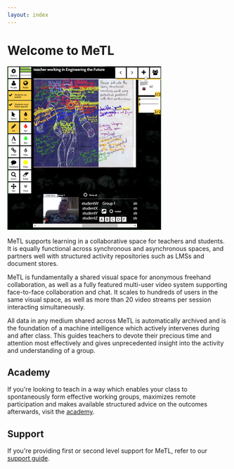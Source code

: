 ```yaml
---
layout: index
---
```


<h1>Welcome to MeTL</h1>

<img src="images/ironman-full.png" alt="MeTL Collaboration" width="350px" class="text-image"/>

MeTL supports learning in a collaborative space for teachers and students. It is equally functional across synchronous and asynchronous spaces, and partners well with structured activity repositories such as LMSs and document stores. 

MeTL is fundamentally a shared visual space for anonymous freehand collaboration, as well as a fully featured multi-user video system supporting face-to-face collaboration and chat. It scales to hundreds of users in the same visual space, as well as more than 20 video streams per session interacting simultaneously.

All data in any medium shared across MeTL is automatically archived and is the foundation of a machine intelligence which actively intervenes during and after class. This guides teachers to devote their precious time and attention most effectively and gives unprecedented insight into the activity and understanding of a group.

<!--
## Executive

If you're in senior management and looking to take advantage of cloud and machine learning, or you're looking to 
maximize utilization of smartboard and tablet fleets you've already established, 
view our [executive](executive.html) proposition.
-->

## Academy

If you're looking to teach in a way which enables your class to spontaneously form effective working groups, maximizes remote participation and makes available structured advice on the outcomes afterwards, visit the [academy](academy.html).

<!--
## Architecture

If you're considering adopting this system and want to ensure that it fits with your IT policy, integrates to your centralized services and matches your expectations of data custody, explore our [architecture](architecture.html).
-->

## Support

If you're providing first or second level support for MeTL, refer to our [support guide](support.html).